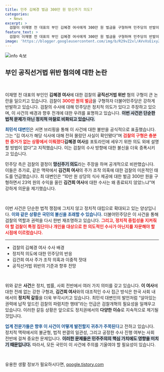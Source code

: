 ```yaml
---
title: 민주 김혜경 벌금 300만 원 망신주기 의도?
categories:
  - News
excerpt: >
  검찰이 이재명 전 대표의 부인 김혜경 여사에게 300만 원 벌금을 구형하며 민주당의 반발이 일고 있습니다. 민주당은 검찰의 의도를 망신주기로 지적하며, 상대방 비리에는 무관심한 검찰의 이중잣대를 강하게 비판했습니다.
feature_text: >
  검찰이 이재명 전 대표의 부인 김혜경 여사에게 300만 원 벌금을 구형하며 민주당의 반발이 일고 있습니다. 민주당은 검찰의 의도를 망신주기로 지적하며, 상대방 비리에는 무관심한 검찰의 이중잣대를 강하게 비판했습니다.
image: 'https://blogger.googleusercontent.com/img/b/R29vZ2xl/AVvXsEixyZcFfHzMRdzZMjFBmAUKJYCLCGyLL1o632UiGVXcaFdKo_bkvkuCioo0uUKlGfBVcT3P84aROyZIXSBEx3Aw5nCQ3pTgDom1WDC4m8eifvWiAmWEEVb4x6G_l8C0QH225ldMjyaFvpxGEBGNO37VmDTDMHGhJPq73UglMfDca1-0aw/s1600/blogspot.png'
---
```


<p><img src="https://blogger.googleusercontent.com/img/b/R29vZ2xl/AVvXsEixyZcFfHzMRdzZMjFBmAUKJYCLCGyLL1o632UiGVXcaFdKo_bkvkuCioo0uUKlGfBVcT3P84aROyZIXSBEx3Aw5nCQ3pTgDom1WDC4m8eifvWiAmWEEVb4x6G_l8C0QH225ldMjyaFvpxGEBGNO37VmDTDMHGhJPq73UglMfDca1-0aw/s1600/blogspot.png" alt="info 속보" /></p>

<h2 data-ke-size="size26">부인 공직선거법 위반 혐의에 대한 논란</h2>

<p data-ke-size="size16">&nbsp;</p>

<p>이재명 전 대표의 부인인 <b>김혜경 여사</b>에 대한 검찰의 <b>공직선거법 위반</b> 혐의 구형이 큰 논란을 일으키고 있습니다. 검찰이 <b><span style="color: #ee2323;">300만 원의 벌금</span></b>을 구형하자 더불어민주당은 강하게 반발하고 있습니다. 검찰의 수사에 대해 민주당은 정치적 의도가 있다고 주장하고 있으며, 이 사건의 배경과 향후 전개에 대한 우려를 표명하고 있습니다. <b><span style="background-color: #21538527;">이번 사건은 단순한 법적 문제가 아닌 정치적 마찰로 비화되고 있습니다.</span></b></p>

<p><b><span style="color: #1a5490;">최민석 대변인</span></b>은 서면 브리핑을 통해 이 사건에 대한 불만을 공식적으로 표출했습니다. 그는 “김 여사가 해당 식사에 대해 전혀 몰랐던 사실이 확인됐다”며 <b><span style="color: #ee2323;">검찰의 구형은 충분한 증거가 없는 상황에서 이뤄졌다</span></b고 강조했습니다. 이어서, “이러한 행동은 <b>김혜경 여사</b>를 포토라인에 세우기 위한 의도 외에 설명할 방법이 없다”고 지적했습니다. 이는 검찰의 수사 방향에 대한 불신을 더욱 증폭시키고 있습니다.</p>

<p>민주당 측은 검찰의 결정이 <b><span style="background-color: #21538527;">망신주기 의도</span></b>라는 주장을 하며 공개적으로 비판했습니다. 이들은 추가로, 같은 맥락에서 <b>김건희 여사</b>의 주가 조작 의혹에 대한 검찰의 미온적인 태도를 언급했습니다. 최 대변인은 “10만 원 상당의 식사 제공에 대한 벌금 300만 원을 구형하면서 23억 원의 수익을 올린 <b>김건희 여사</b>에 대한 수사는 왜 종료되지 않았느냐”며 강하게 의문을 제기했습니다.</p>

<p data-ke-size="size16">&nbsp;</p>

<p>이번 사건은 단순한 법적 쟁점에 그치지 않고 정치적 대립으로 확대되고 있는 양상입니다. <b><span style="color: #1a5490;">이와 같은 상황은 국민의 불신을 초래할 수 있습니다.</span></b> 더불어민주당은 이 사건을 통해 검찰의 역할과 권력을 다시 한번 재조명하고 있습니다. <b><span style="color: #ee2323;">그리고, 정치적 중립성을 지켜줘야 할 검찰이 특정 집단이나 개인을 대상으로 한 의도적인 수사가 아닌지를 자문해야 할 시점에 이르렀습니다.</span></b></p>

<hr />

<ul>
    <li>검찰의 김혜경 여사 수사 배경</li>
    <li>정치적 의도에 대한 민주당의 반응</li>
    <li>김건희 여사 주가 조작 의혹과 이중적 잣대</li>
    <li>공직선거법 위반의 기준과 향후 전망</li>
</ul>

<p data-ke-size="size16">&nbsp;</p>

<p>위와 같은 <b>사건</b>은 정치, 법률, 사회 전반에서 여러 가지 의미를 갖고 있습니다. <b>이 여사</b>에 대한 전례 없는 강한 구형과, <b>김건희 여사</b>와의 대조적인 수사 접근 방식은 한국 사회 내에서의 <b>정치적 갈등</b>을 더욱 부각시키고 있습니다. 최민석 대변인의 발언처럼 “살아있는 권력에 납작 엎드린 검찰의 파렴치한 행태”라는 언급은 검찰개혁의 필요성을 일깨우고 있습니다. 이러한 갈등 상황은 앞으로도 정치권에서의 <b>다양한 이슈</b>로 지속적으로 제기될 것입니다. </p>

<p><b><span style="color: #1a5490;">업계 전문가들은 향후 이 사건이 어떻게 발전할지 귀추가 주목된다</span></b>고 전하고 있습니다. 정치적 맥락에서의 불균형, 법적 판결의 일관성, 그리고 공정한 수사 진행 여부는 사회 전반에 걸쳐 중요한 문제입니다. <b><span style="background-color: #21538527;">이러한 문제들은 민주주의의 핵심 가치에도 영향을 미치기 때문입니다.</span></b> 따라서, 모든 국민이 이 사건에 주의를 기울여야 할 필요성이 있습니다. </p>

<p data-ke-size="size16">&nbsp;</p>
유용한 생활 정보가 필요하시다면, <a href="https://qoogle.tistory.com" rel="dofollow">qoogle.tistory.com</a>


